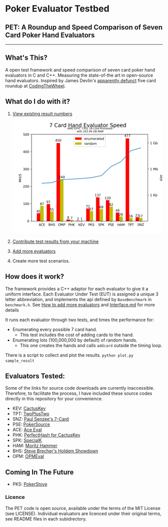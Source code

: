 Poker Evaluator Testbed 
==================

## PET: A Roundup and Speed Comparison of Seven Card Poker Hand Evaluators

---------------------------------------------

## What's This?
A open test framework and speed comparison of seven card poker hand evaluators in C and C++.  Measuring the state-of-the art in open-source hand evaluators.  Inspired by James Devlin's [apparently defunct](http://www.codingthewheel.com/archives/poker-hand-evaluator-roundup)
 five card roundup at [CodingTheWheel](https://web.archive.org/web/20140717015339/http://codingthewheel.com/archives/poker-hand-evaluator-roundup/). 


## What do I do with it?

1. [View existing result numbers](./wiki/sample_result)

      ![Sample Result](./wiki/sample_result.png "Example") 

2. [Contribute test results from your machine](./wiki/howtoruntests.md)

3. [Add more evaluators](./wiki/howtoaddevaluators.md)

4. Create more test scenarios. 


## How does it work?

The framework provides a C++ adaptor for each evaluator to give it a uniform interface.  Each Evaluator Under Test (EUT) is assigned a unique 3 letter abbreviation,  and implements the api defined by `BaseBenchmark` in `benchmark.h`. See [How to add more evaluators](./wiki/howtoaddevaluators.md) and [Interface.md](./wiki/Interface.md) for more details


It runs each evaluator through two tests, and times the performance for:

* Enumerating every possible 7 card hand.
  * This test includes the cost of adding cards to the hand.
* Enumerating lots (100,000,000 by default) of random hands.
  * This one creates the hands and calls `addcard` outside the timing loop.

There is a script to collect and plot the results. `python plot.py sample_result`


## Evaluators Tested:
Some of the links for source code downloads are currently inaccessible. Therefore, to facilitate the process, I have included these source codes directly in this repository for your convenience.
- KEV: [CactusKev](cactuskev/README.md)
- TPT: [TwoPlusTwo](twoplustwo/README.md)
- SNZ: [Paul Senzee's 7-Card](senzee/README.md)
- PSE: [PokerSource](pokersource/README.md)
- ACE: [Ace Eval](ace_eval/README.md)
- PHK: [PerfectHash for CactusKev](perfecthash/README.md)
- SPK: [SpecialK](https://github.com/kennethshackleton/SKPokerEval)
- HAM: [Moritz Hammer](hammer/README.md)
- BHS: [Steve Brecher's Holdem Showdown](showdown/README.md)
- OPM: [OPMEval](https://github.com/zekyll/OMPEval)


## Coming In The Future
- PKS: [PokerStove](https://github.com/andrewprock/pokerstove)


### Licence
The PET code is open source, available under the terms of the MIT License (see LICENSE).  Individual evaluators are licenced under their original terms, see README files in each subidrectory.

